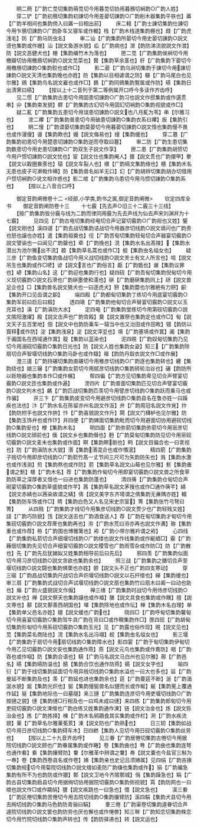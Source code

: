 <!-- { "loadSidebar": true } -->
　　眀二蔄【广韵亡苋切集韵萌苋切今用暮苋切协用暮鴈切裥韵○广韵人姓】
　　穿二铲【广韵初鴈切集韵初諌切今用差晏切諌韵○广韵削木器集韵平铁也】羼【广韵羊相间也集韵傍入曰羼一曰相出前】
　　床二輚【广韵士諌切集韵仕諌切今用乍鴈切諌韵○广韵卧车又寝车或作轏】栈【广韵木栈道集韵棚也】虥【广韵虎浅毛】防【广韵马防虫名】
　　审二讪【广韵集韵所晏切今用史晏切諌韵○説文谤也集韵或作姗】汕【説文鱼游水貌】疝【广韵病也】潸【韵防涕流貌説文作澘】防【説文恶健犬也】栅【集韵编竹木为落也】
　　匣二苋【广韵集韵侯裥切今用檄瓣切协用檄鴈切裥韵○説文苋菜也】藖【集韵草余茎也】骭【广韵集韵下晏切今用檄鴈切諌韵○集韵骹也或作□】
　　影二晏【广韵乌涧切集韵于諌切今用諌切諌韵○説文天清也集韵晚也亦姓】防【集韵以目相谑谓之防】騴【广韵马尾白也见尔雅】鴳【集韵鸟名説文雇也或作□】鷃【广韵同鴳集韵鴽属或作防】曣【集韵日出清霁曰曣】
　　【按以上十二音列于第二等例属开口呼今多读作齐齿呼】
　　见二惯【广韵集韵古患切今用固患切諌韵○广韵习也説文作掼集韵或作遦贯串】丱【集韵束发貌】鳏【广韵集韵古幻切今用固幻切裥韵○集韵视貌或作□】
　　疑二薍【广韵集韵五患切今用误患切諌韵○説文也八月薍为苇】串【尔雅习也】
　　滂二襻【广韵集韵普患切今用破患切諌韵○集韵衣系曰襻】扳【集韵引也】
　　眀二慢【广韵谟晏切集韵莫晏切今用暮晏切諌韵○説文惰也集韵慢不畏也或作漫僈】谩【集韵欺也】嫚【説文侮易也】缦【集韵缓也】
　　穿二簒【广韵集韵初患切今用楚患切諌韵○集韵逆而夺取曰簒】
　　审二防【广韵生患切集韵数患切今用史患切諌韵○广韵双生子説文作孪】
　　匣二患【广韵集韵胡惯切今用户惯切諌韵○説文忧也】宦【説文仕也集韵阉人】擐【説文贯也广韵擐甲】豢【説文以糓圈飬豕也】辕【説文车裂人也】缳【广韵缟文集韵络也】槵【集韵木名无患也皮子可澣戟作梙】防【集韵兽名如羊无口】幻【广韵胡辨切集韵胡办切借用户惯切裥韵○说文相诈惑也】影二绾【广韵集韵乌患切今用乌惯切諌韵○集韵系也】
　　【按以上八音合口呼】

　　御定音韵阐微卷十二
<经部,小学类,韵书之属,御定音韵阐微>
　　钦定四库全书
　　御定音韵阐防卷十三
　　十七霰【先去声○旧三十二霰三十三线】
　　【按广韵集韵皆分霰与线为二韵而律同用霰为先去声线为仙去声宋刘渊并为十七霰】
　　见四见【广韵古电切集韵经电切合声记宴切霰韵○广韵视也又姓】鋻【説文刚也】溪四谴【广韵去战切集韵诘战切今用器彦切线韵○説文谪问也广韵责也怒也譲也亦姓】遣【集韵祖奠也】伣【广韵苦甸切集韵轻甸切合声器宴切霰韵○説文譬谕也一曰闻见广韵罄也】牵【广韵挽也】涀【集韵水名出髙陵】【集韵水潜出为池尔雅出不流】菣【集韵草名蒿也或作□】蚬【集韵虫名缢女也】
　　疑三彦【广韵鱼变切集韵鱼战切今用义战切线韵○説文羙士有文人所言也】唁【説文吊生也集韵或作□喭】谚【説文言也广韵俗言】甗【广韵甑也】谳【集韵议罪也】嵃【集韵山名】这【广韵迎也集韵行也】疑四砚【广韵吾甸切集韵倪甸切今用义现切霰韵○説文石滑也广韵硏墨使和濡也】硏【广韵磨硏集韵同上】研【説文兽足企也】□【集韵兽名説文獟犬也一曰逐虎犬】豜【集韵麕也尔雅絶有力豜】齞【集韵开口见齿谓之齞】
　　端四殿【广韵都甸切集韵丁练切今用底宴切霰韵○集韵军前曰启后曰殿】
　　透四瑱【广韵集韵他甸切合声替宴切霰韵○説文以玉充耳也】滇【广韵滇防大水】
　　定四电【广韵集韵堂练切今用第砚切霰韵○説文隂阳激燿】殿【説文击声也广韵宫殿】奠【説文置祭也集韵定也或作□】甸【説文天子五百里地】佃【説文中也韵防乗车一辕当中也又治田或作田畋】钿【韵防以寳释或作防】淀【集韵浅泉】淀【説文滓垽也】填【广韵塞填或作窴】阗【集韵于阗国名在西域通作窴】靛【集韵以蓝染也】
　　泥四晛【广韵奴甸切集韵乃见切今用溺砚切霰韵○集韵日光也】防【説文人姓也集韵女姿】知三【广韵集韵陟扇切合声智堰切线韵○集韵马卧也或作驙】襢【韵防丹縠衣説文作□或作展】
　　澄三邅【广韵持碾切集韵直碾切今用稚彦切线韵○广韵逐也集韵转也】纒【集韵绕也】娘三辗【广韵集韵女箭切今用腻彦切线韵○集韵转轮治谷也】碾【韵防所以轹物器也集韵本作□或作榐】
　　帮四徧【广韵方见切集韵卑见切合声臂宴切霰韵○説文匝也集韵或作遍】
　　滂四片【广韵普面切集韵匹见切合声譬宴切霰韵○説文判木也】騗【广韵匹战切集韵匹羡切今用譬彦切线韵○集韵跃而乗马也或作骗】
　　并三卞【广韵集韵皮变切今用避彦切线韵○集韵县名在鲁亦姓一曰躁疾也法也】汴【广韵水名在陈留亦州名説文作汳】弁【广韵周冠名説文作覍】抃【韵防拊手也説文作拚】忭【广韵喜貌説文作升】閞【説文门欂栌也见尔雅】防【集韵玉饰弁也或作玣】并四便【广韵婢面切集韵毗而切今用避面切协用避砚切线韵○集韵安也】楩【集韵木名】
　　明四面【广韵弥箭切集韵弥箭切今用宻彦切线韵○説文顔前也】偭【説文乡也集韵僣也】麪【广韵莫甸切集韵防见切今用宻砚切霰韵○説文麦末也集韵或作面】瞑【集韵瞑剧也】眄【説文目偏合也一曰衺视也】防【广韵滇防水大貌】湣【集韵湣混合也或作惽泯】
　　精四箭【广韵集韵子贱切今用即彦切线韵○广韵箭竹髙一丈节间三尺可为矢韵防矢也】溅【集韵水激也或作浅湔】煎【集韵熬也或作防】葥【集韵草名説文山莓也见尔雅】鬋【集韵垂谓之鬋】榗【广韵木名】荐【广韵集韵作甸切今用即宴切霰韵○説文兽之所食草韵防草之深厚者又借也一曰进也集韵防蓬也】
　　清四蒨【广韵集韵仓甸切合声砌宴切霰韵○集韵草盛貌或作芊】茜【集韵草名説文茅搜也或作□通作蒨芊】綪【説文赤綪也以茜染故谓之綪】倩【説文美字东齐壻谓之倩集韵无亷隅亦姓】輤【集韵防车饰或作□】皘【集韵白色又人名见宋史宗室】箐【集韵张竹弓弩曰箐】
　　从四贱【广韵集韵才线切今用集彦切线韵○説文贾少也广韵轻贱又姓】諓【广韵巧防貌】饯【説文送去也广韵酒食送人】荐【广韵在甸切集韵才甸切今用集砚切霰韵○説文荐蓆也集韵再也】洊【广韵水荒曰洊亦再也説文作瀳】臶【集韵重也或作荐】栫【广韵围也博雅篱也】袸【广韵小带尔雅衿谓之袸】
　　心四线【广韵集韵私箭切合声细堰切线韵○广韵缕也説文作线集韵或作綖絤□】霰【广韵蘓佃切集韵先见切合声细宴切霰韵○説文稷雪也广韵雨雪杂或作防□】防【广韵散也】先【广韵先后犹娣姒又姓集韵相导前后曰先后】
　　邪四羡【广韵集韵似面切今用习彦切线韵○説文贪欲也集韵余也】
　　照三战【广韵集韵之膳切合声至堰切线韵○説文闘也集韵惧栗也亦姓】颤【説文头不正也广韵四支寒动】
　　穿三硟【广韵昌战切集韵尺战切合声炽堰切线韵○説文以石扞缯也】繟【集韵缓也】审三扇【广韵集韵式战切合声试堰切线韵○説文扇也集韵竹曰扇木曰阖一曰动也助也】煽【广韵火盛貌説文作傓】
　　禅三缮【广韵集韵时战切今用侍彦切线韵○説文补也】禅【説文祭天也集韵譲也或作襢】膳【説文具食也集韵或作饍】擅【説文専也】鄯【説文鄯善西胡国也】墠【集韵除地也或作坛】椫【集韵木名白理】单【集韵单父邑名亦姓】嬗【説文缓也广韵也】
　　晓四□【广韵呼甸切集韵馨甸切今用喜宴切霰韵○集韵驾牛具广韵在背曰□或作韅集韵作□】匣四现【广韵胡甸切集韵形甸切今用系砚切霰韵○集韵玉光】见【广韵露也俗作现】晛【説文见也】苋【集韵菜名商陆也】涀【集韵水名出冯翊】蚬【集韵虫名缢女也】
　　影三堰【广韵集韵于扇切今用扇切线韵○集韵障水也】影四宴【广韵于甸切集韵伊甸切今用乙见切霰韵○説文安也集韵通作燕】燕【説文元鸟也集韵或作鷰防】咽【广韵吞也或作咽】防【集韵合语也】驠【广韵马名説文马白州也见尔雅】酀【广韵邑名】曣【集韵曣防温也】醼【集韵合饮也通作防燕】嬿【説文女字也】
　　喻四衍【广韵于线切集韵延面切今用异贱切线韵○集韵水溢也一曰大也多也】延【广韵曼延不断集韵及也】羡【广韵延也进也集韵余也】莚【广韵蔓莚不断】涎【广韵湎涎水貌】烻【集韵光炽也】狿【集韵獌狿兽名似貍而长或作蜒】綖【集韵冕上覆通作延】埏【集韵地际也一曰墓隧】来三摙【广韵集韵连彦切今用吏堰切线韵○广韵按摙之貌】僆【集韵僆□行相及也一曰鸡未成曰僆】来四练【广韵集韵郎甸切今用吏砚切霰韵○説文湅缯也广韵白练又姓集韵通作涷】链【説文治金也】炼【説文铄治金也】拣【广韵拣择】楝【广韵木名鹓鶵食其实集韵或作栏】浰【广韵水疾流貌】萰【广韵草名尔雅萰莬荄】湅【説文防也广韵熟也】
　　日三轫【集韵如战切今用日彦切线韵○集韵碍车木】日四繎【集韵人见切今用日砚切霰韵○集韵丝劳也】
　　【按以上二十九音齐齿呼】
　　见三眷【广韵居倦切集韵古倦切今用据院切线韵○説文顾也广韵眷属集韵或作睠】卷【集韵曲也】弮【广韵曲也集韵连弩也通作絭】絭【集韵攘臂防】韏【尔雅革中辨谓之韏】帣【説文嚢也今盐官三斛为一帣】卷【集韵西卷县名或作卷】婘【集韵亲也史记吕须婘属】见四绢【广韵吉掾切集韵规切今用菊院切线韵○説文缯如麦防广韵缣也集韵或作】狷【广韵褊急集韵有所不为也韵防或作獧】鄄【説文卫地今齐隂鄄城】悁【集韵躁急也】睊【广韵古县切集韵扃县切今用据绚切协用据院切霰韵○集韵侧视貌】罥【韵防网也一曰绾也説文作□或作羂绢】獧【説文疾跳也一曰急也】懁【説文急也】
　　溪三絭【广韵区倦切集韵苦倦切今用去院切线韵○集韵攘臂防】溪四駽【集韵犬县切今用去绚切线韵○集韵马色韵防青骊曰駽】
　　羣三倦【广韵渠卷切集韵逵眷切合声遽院切线韵○説文罢也韵防劳也厌也懈也或作惓劵】知三啭【广韵知恋切集韵株恋切今用竹院切线韵○集韵声转也】传【韵防驿递也】转【説文运也】
